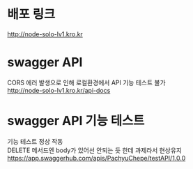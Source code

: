# 배포 링크

http://node-solo-lv1.kro.kr

# swagger API

CORS 에러 발생으로 인해 로컬환경에서 API 기능 테스트 불가<br>
http://node-solo-lv1.kro.kr/api-docs

# swagger API 기능 테스트

기능 테스트 정상 작동<br>
DELETE 메서드엔 body가 있어선 안되는 듯 한데 과제라서 현상유지<br>
https://app.swaggerhub.com/apis/PachyuChepe/testAPI/1.0.0<br>
